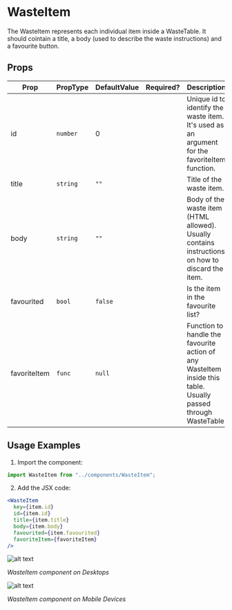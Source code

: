 # WasteItem

The WasteItem represents each individual item inside a WasteTable. It should cointain a title, a body (used to describe the waste instructions) and a favourite button.

## Props

| Prop         | PropType | DefaultValue | Required? | Description                                                                                                    |
| ------------ | -------- | ------------ | --------- | -------------------------------------------------------------------------------------------------------------- |
| id           | `number` | 0            |           | Unique id to identify the waste item. It's used as an argument for the favoriteItem function.                  |
| title        | `string` | `""`         |           | Title of the waste item.                                                                                       |
| body         | `string` | `""`         |           | Body of the waste item (HTML allowed). Usually contains instructions on how to discard the item.               |
| favourited   | `bool`   | `false`      |           | Is the item in the favourite list?                                                                             |
| favoriteItem | `func`   | `null`       |           | Function to handle the favourite action of any WasteItem inside this table. Usually passed through WasteTable. |

## Usage Examples

1. Import the component:

```javascript
import WasteItem from "../components/WasteItem";
```

2. Add the JSX code:

```jsx
<WasteItem
  key={item.id}
  id={item.id}
  title={item.title}
  body={item.body}
  favourited={item.favourited}
  favoriteItem={favoriteItem}
/>
```

![alt text](http://lacerda.design/Shopify2019/WasteItem.png "WasteItem component on Desktops")

_*WasteItem component on Desktops*_

![alt text](http://lacerda.design/Shopify2019/HeaderMobile.png "Header component on Mobile Devices")

_*WasteItem component on Mobile Devices*_
